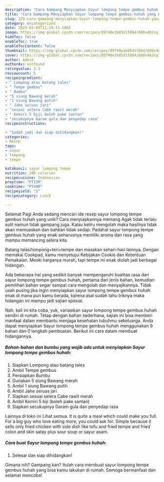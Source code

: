 ```yaml
---
description: "Cara Gampang Menyiapkan Sayur lompong tempe gembus huhah yang Lezat"
title: "Cara Gampang Menyiapkan Sayur lompong tempe gembus huhah yang Lezat"
slug: 325-cara-gampang-menyiapkan-sayur-lompong-tempe-gembus-huhah-yang-lezat
category: Uncategorized
date: 2023-01-09T11:19:13.506Z
image: https://img-global.cpcdn.com/recipes/89740e3b05d1f804/680x482cq70/sayur-lompong-tempe-gembus-huhah-foto-resep-utama.jpg
hideToc: false
enableToc: true
enableTocContent: false
thumbnail: https://img-global.cpcdn.com/recipes/89740e3b05d1f804/680x482cq70/sayur-lompong-tempe-gembus-huhah-foto-resep-utama.jpg
cover: https://img-global.cpcdn.com/recipes/89740e3b05d1f804/680x482cq70/sayur-lompong-tempe-gembus-huhah-foto-resep-utama.jpg
author: Admin
authorAv: notfound
ratingvalue: 3.1
reviewcount: 5
recipeingredient:
- " Lompong atau batang tales"
- " Tempe gembus"
- " Bumbu"
- "5 siung Bawang merah"
- "1 siung Bawang putih"
- " Jahe seruas jari"
- "sesuai selera Cabe rawit merah"
- " Kemiri 5 biji boleh pake santan"
- "secukupnya Garam gula dan penyedap rasa"
recipeinstructions:

- "Sudah jadi dan siap dihidangkan!"
categories:
- Resep
tags:
- sayur
- lompong
- tempe

katakunci: sayur lompong tempe 
nutrition: 296 calories
recipecuisine: Indonesian
preptime: "PT15M"
cooktime: "PT40M"
recipeyield: "2"
recipecategory: Lunch

---
```



Selamat Pagi Anda sedang mencari ide resep sayur lompong tempe gembus huhah yang unik? Cara menyiapkannya memang Agak tidak terlalu sulit namun tidak gampang juga. Kalau keliru mengolah maka hasilnya tidak akan memuaskan dan bahkan tidak sedap. Padahal sayur lompong tempe gembus huhah yang enak seharusnya memiliki aroma dan rasa yang mampu memancing selera kita.


Batang talas/lompong+teri+tempe dan masakan sehari-hari lainnya. Dengan memakai Cookpad, kamu menyetujui Kebijakan Cookie dan Ketentuan Pemakaian. Meski harganya murah, tapi tempe ini enak diolah jadi berbagai hidangan.

Ada beberapa hal yang sedikit banyak mempengaruhi kualitas rasa dari sayur lompong tempe gembus huhah, pertama dari jenis bahan, kemudian pemilihan bahan segar sampai cara mengolah dan menyajikannya. Tidak usah pusing jika ingin menyiapkan sayur lompong tempe gembus huhah enak di mana pun kamu berada, karena asal sudah tahu triknya maka hidangan ini mampu jadi sajian spesial.


Nah, kali ini kita coba, yuk, variasikan sayur lompong tempe gembus huhah sendiri di rumah. Tetap dengan bahan sederhana, sajian ini bisa memberi manfaat dalam membantu menjaga kesehatan tubuhmu sekeluarga. Anda dapat menyiapkan Sayur lompong tempe gembus huhah menggunakan 9 bahan dan 0 langkah pembuatan. Berikut ini cara dalam membuat hidangannya.

<!--inarticleads1-->

##### Bahan-bahan dan bumbu yang wajib ada untuk menyiapkan Sayur lompong tempe gembus huhah:

1. Siapkan  Lompong atau batang tales
1. Ambil  Tempe gembus
1. Persiapkan  Bumbu
1. Gunakan 5 siung Bawang merah
1. Ambil 1 siung Bawang putih
1. Ambil  Jahe seruas jari
1. Siapkan sesuai selera Cabe rawit merah
1. Ambil  Kemiri 5 biji (boleh pake santan)
1. Siapkan secukupnya Garam gula dan penyedap rasa


Lainnya di toko ini Lihat semua. It is quite a meal which could make you full. For a big guy who love eating more, you could ask for. Simple because it sells only fried chicken with side dish like tofu and fried tempe and fried colon and skin satay plus sour soup or sayur asam. 

<!--inarticleads2-->

##### Cara buat Sayur lompong tempe gembus huhah:


1. Selesai dan siap dihidangkan!



Gimana nih? Gampang kan? Itulah cara membuat sayur lompong tempe gembus huhah yang bisa kamu lakukan di rumah. Semoga bermanfaat dan selamat mencoba!
